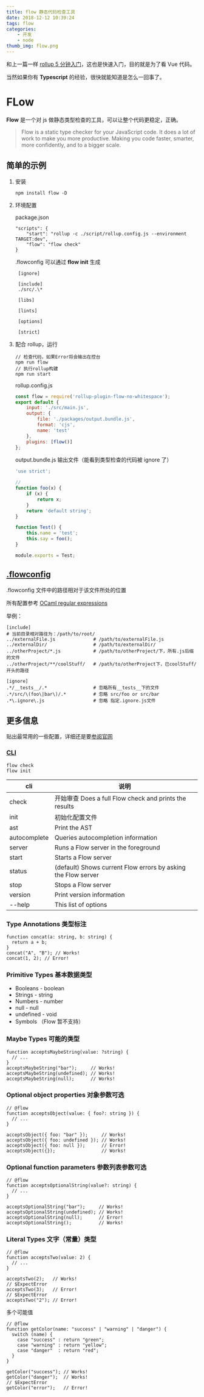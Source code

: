 ```yaml
---
title: flow 静态代码检查工具
date: 2018-12-12 10:39:24
tags: flow
categories:
    - 开发
    - node
thumb_img: flow.png
---
```


和上一篇一样 [rollup 5 分钟入门](https://eminoda.github.io/2018/12/11/rollup-quickstart/)，这也是快速入门，目的就是为了看 Vue 代码。

当然如果你有 **Typescript** 的经验，很快就能知道是怎么一回事了。

# FLow

**Flow** 是一个对 js 做静态类型检查的工具，可以让整个代码更稳定，正确。

> Flow is a static type checker for your JavaScript code. It does a lot of work to make you more productive. Making you code faster, smarter, more confidently, and to a bigger scale.

## 简单的示例

1. 安装

    ```
    npm install flow -D
    ```

2. 环境配置

    package.json

    ```
    "scripts": {
        "start": "rollup -c ./script/rollup.config.js --environment TARGET:dev",
        "flow": "flow check"
    }
    ```

    .flowconfig 可以通过 **flow init** 生成

    ```
     [ignore]

     [include]
     ./src/.\*

     [libs]

     [lints]

     [options]

     [strict]

    ```

3. 配合 rollup，运行

    ```
    // 检查代码，如果Error将会输出在控台
    npm run flow
    // 执行rollup构建
    npm run start
    ```

    rollup.config.js

    ```js
    const flow = require('rollup-plugin-flow-no-whitespace');
    export default {
    	input: './src/main.js',
    	output: {
    		file: './packages/output.bundle.js',
    		format: 'cjs',
    		name: 'test'
    	},
    	plugins: [flow()]
    };
    ```

    output.bundle.js 输出文件（能看到类型检查的代码被 ignore 了）

    ```js
    'use strict';

    //
    function foo(x) {
    	if (x) {
    		return x;
    	}
    	return 'default string';
    }

    function Test() {
    	this.name = 'test';
    	this.say = foo();
    }

    module.exports = Test;
    ```

## [.flowconfig](https://flow.org/en/docs/config/)

.flowconfig 文件中的路径相对于该文件所处的位置

所有配置参考 [OCaml regular expressions](http://caml.inria.fr/pub/docs/manual-ocaml/libref/Str.html#TYPEregexp)

举例：

```
[include]
# 当前目录相对路径为：/path/to/root/
../externalFile.js              # /path/to/externalFile.js
../externalDir/                 # /path/to/externalDir/
../otherProject/*.js            # /path/to/otherProject/下，所有.js后缀的文件
../otherProject/**/coolStuff/   # /path/to/otherProject下，已coolStuff/开头的路径

[ignore]
.*/__tests__/.*                 # 忽略所有__tests__下的文件
.*/src/\(foo\|bar\)/.*          # 忽略 src/foo or src/bar
.*\.ignore\.js                  # 忽略 指定.ignore.js文件
```

## 更多信息

贴出最常用的一些配置，详细还是要[参阅官网](https://flow.org/en/docs/types/)

### [CLI](https://flow.org/en/docs/cli/)

```
flow check
flow init
```

| cli          | 说明                                                          |
| ------------ | ------------------------------------------------------------- |
| check        | 开始审查 Does a full Flow check and prints the results        |
| init         | 初始化配置文件                                                |
| ast          | Print the AST                                                 |
| autocomplete | Queries autocompletion information                            |
| server       | Runs a Flow server in the foreground                          |
| start        | Starts a Flow server                                          |
| status       | (default) Shows current Flow errors by asking the Flow server |
| stop         | Stops a Flow server                                           |
| version      | Print version information                                     |
| --help       | This list of options                                          |

### Type Annotations 类型标注

```
function concat(a: string, b: string) {
  return a + b;
}
concat("A", "B"); // Works!
concat(1, 2); // Error!
```

### Primitive Types 基本数据类型

-   Booleans - boolean
-   Strings - string
-   Numbers - number
-   null - null
-   undefined - void
-   Symbols （Flow 暂不支持）

### Maybe Types 可能的类型

```
function acceptsMaybeString(value: ?string) {
  // ...
}
acceptsMaybeString("bar");     // Works!
acceptsMaybeString(undefined); // Works!
acceptsMaybeString(null);      // Works!
```

### Optional object properties 对象参数可选

```
// @flow
function acceptsObject(value: { foo?: string }) {
  // ...
}

acceptsObject({ foo: "bar" });     // Works!
acceptsObject({ foo: undefined }); // Works!
acceptsObject({ foo: null });      // Error!
acceptsObject({});                 // Works!
```

### Optional function parameters 参数列表参数可选

```
// @flow
function acceptsOptionalString(value?: string) {
  // ...
}

acceptsOptionalString("bar");     // Works!
acceptsOptionalString(undefined); // Works!
acceptsOptionalString(null);      // Error!
acceptsOptionalString();          // Works!
```

### Literal Types 文字（常量）类型

```
// @flow
function acceptsTwo(value: 2) {
  // ...
}

acceptsTwo(2);   // Works!
// $ExpectError
acceptsTwo(3);   // Error!
// $ExpectError
acceptsTwo("2"); // Error!
```

多个可能值

```
// @flow
function getColor(name: "success" | "warning" | "danger") {
  switch (name) {
    case "success" : return "green";
    case "warning" : return "yellow";
    case "danger"  : return "red";
  }
}

getColor("success"); // Works!
getColor("danger");  // Works!
// $ExpectError
getColor("error");   // Error!
```
